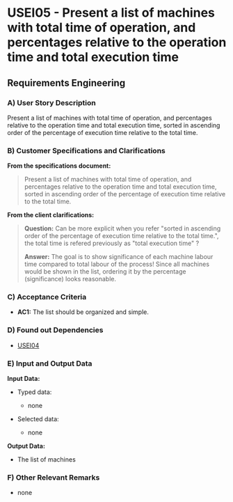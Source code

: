 # USEI05 - Present a list of machines with total time of operation, and percentages relative to the operation time and total execution time

## Requirements Engineering

### A) User Story Description

Present a list of machines with total time of operation, and percentages
relative to the operation time and total execution time, sorted in ascending order
of the percentage of execution time relative to the total time.

### B) Customer Specifications and Clarifications

**From the specifications document:**

>  Present a list of machines with total time of operation, and percentages
relative to the operation time and total execution time, sorted in ascending order
of the percentage of execution time relative to the total time.

**From the client clarifications:**

> **Question:** Can be more explicit when you refer "sorted in ascending order of the percentage of execution time relative to the total time.", the total time is refered previously as "total execution time" ?
> 
> **Answer:** The goal is to show significance of each machine labour time compared to total labour of the process!
Since all machines would be shown in the list, ordering it by the percentage (significance) looks reasonable.


### C) Acceptance Criteria

* **AC1:** The list should be organized and simple.

### D) Found out Dependencies

* [USEI04](../usEI04)

### E) Input and Output Data

**Input Data:**

* Typed data:
    * none

* Selected data:
    * none

**Output Data:**

* The list of machines

### F) Other Relevant Remarks

* none